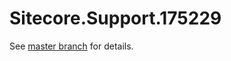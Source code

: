 # Sitecore.Support.175229

See [master branch](https://github.com/sitecoresupport/Sitecore.Support.175229) for details.